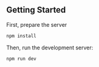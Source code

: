 ## Getting Started

First, prepare the server

```bash
npm install
```

Then, run the development server:

```bash
npm run dev
```